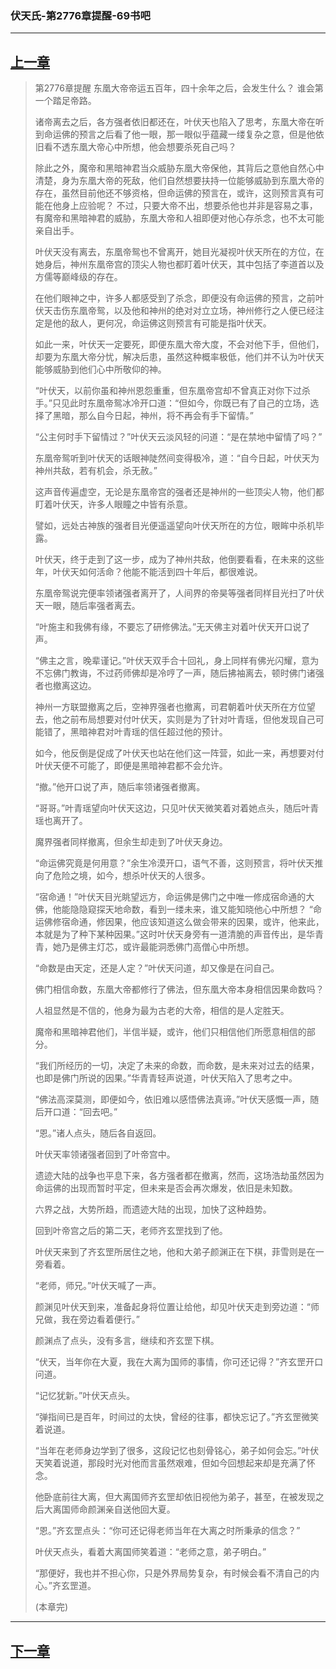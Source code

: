 ### 伏天氏-第2776章提醒-69书吧

--------
[上一章](./778a0ed18f45aa06140e718c59557d4d.md)
--------


>
>
>
>第2776章提醒
>东凰大帝帝运五百年，四十余年之后，会发生什么？
>谁会第一个踏足帝路。
>
>诸帝离去之后，各方强者依旧都还在，叶伏天也陷入了思考，东凰大帝在听到命运佛的预言之后看了他一眼，那一眼似乎蕴藏一缕复杂之意，但是他依旧看不透东凰大帝心中所想，他会想要杀死自己吗？
>
>除此之外，魔帝和黑暗神君当众威胁东凰大帝保他，其背后之意他自然心中清楚，身为东凰大帝的死敌，他们自然想要扶持一位能够威胁到东凰大帝的存在，虽然目前他还不够资格，但命运佛的预言在，或许，这则预言真有可能在他身上应验呢？
>不过，只要大帝不出，想要杀他也并非是容易之事，有魔帝和黑暗神君的威胁，东凰大帝和人祖即便对他心存杀念，也不太可能亲自出手。
>
>叶伏天没有离去，东凰帝鸳也不曾离开，她目光凝视叶伏天所在的方位，在她身后，神州东凰帝宫的顶尖人物也都盯着叶伏天，其中包括了李道首以及方儒等巅峰级的存在。
>
>在他们眼神之中，许多人都感受到了杀念，即便没有命运佛的预言，之前叶伏天击伤东凰帝鸳，以及他和神州的绝对对立立场，神州修行之人便已经注定是他的敌人，更何况，命运佛这则预言有可能是指叶伏天。
>
>如此一来，叶伏天一定要死，即便东凰大帝大度，不会对他下手，但他们，却要为东凰大帝分忧，解决后患，虽然这种概率极低，他们并不认为叶伏天能够威胁到他们心中所敬仰的神。
>
>“叶伏天，以前你虽和神州恩怨重重，但东凰帝宫却不曾真正对你下过杀手。”只见此时东凰帝鸳冰冷开口道：“但如今，你既已有了自己的立场，选择了黑暗，那么自今日起，神州，将不再会有手下留情。”
>
>“公主何时手下留情过？”叶伏天云淡风轻的问道：“是在禁地中留情了吗？”
>
>东凰帝鸳听到叶伏天的话眼神陡然间变得极冷，道：“自今日起，叶伏天为神州共敌，若有机会，杀无赦。”
>
>这声音传遍虚空，无论是东凰帝宫的强者还是神州的一些顶尖人物，他们都盯着叶伏天，许多人眼瞳之中皆有杀意。
>
>譬如，远处古神族的强者目光便遥遥望向叶伏天所在的方位，眼眸中杀机毕露。
>
>叶伏天，终于走到了这一步，成为了神州共敌，他倒要看看，在未来的这些年，叶伏天如何活命？他能不能活到四十年后，都很难说。
>
>东凰帝鸳说完便率领诸强者离开了，人间界的帝昊等强者同样目光扫了叶伏天一眼，随后率强者离去。
>
>“叶施主和我佛有缘，不要忘了研修佛法。”无天佛主对着叶伏天开口说了声。
>
>“佛主之言，晚辈谨记。”叶伏天双手合十回礼，身上同样有佛光闪耀，意为不忘佛门教诲，不过药师佛却是冷哼了一声，随后拂袖离去，顿时佛门诸强者也撤离这边。
>
>神州一方联盟撤离之后，空神界强者也撤离，司君朝着叶伏天所在方位望去，他之前布局想要对付叶伏天，实则是为了针对叶青瑶，但他发现自己可能错了，黑暗神君对叶青瑶的信任超过他的预计。
>
>如今，他反倒是促成了叶伏天也站在他们这一阵营，如此一来，再想要对付叶伏天便不可能了，即便是黑暗神君都不会允许。
>
>“撤。”他开口说了声，随后率领诸强者撤离。
>
>“哥哥。”叶青瑶望向叶伏天这边，只见叶伏天微笑着对着她点头，随后叶青瑶也离开了。
>
>魔界强者同样撤离，但余生却走到了叶伏天身边。
>
>“命运佛究竟是何用意？”余生冷漠开口，语气不善，这则预言，将叶伏天推向了危险之境，如今，想杀叶伏天的人很多。
>
>“宿命通！”叶伏天目光眺望远方，命运佛是佛门之中唯一修成宿命通的大佛，他能隐隐窥探天地命数，看到一缕未来，谁又能知晓他心中所想？
>“命运佛修宿命通，修因果，他应该知道这么做会带来的因果，或许，他来此，本就是为了种下某种因果。”这时叶伏天身旁有一道清脆的声音传出，是华青青，她乃是佛主灯芯，或许最能洞悉佛门高僧心中所想。
>
>“命数是由天定，还是人定？”叶伏天问道，却又像是在问自己。
>
>佛门相信命数，东凰大帝都修行了佛法，但东凰大帝本身相信因果命数吗？
>
>人祖显然是不信的，他身为最为古老的大帝，相信的是人定胜天。
>
>魔帝和黑暗神君他们，半信半疑，或许，他们只相信他们所愿意相信的部分。
>
>“我们所经历的一切，决定了未来的命数，而命数，是未来对过去的结果，也即是佛门所说的因果。”华青青轻声说道，叶伏天陷入了思考之中。
>
>“佛法高深莫测，即便如今，依旧难以感悟佛法真谛。”叶伏天感慨一声，随后开口道：“回去吧。”
>
>“恩。”诸人点头，随后各自返回。
>
>叶伏天率领诸强者回到了叶帝宫中。
>
>遗迹大陆的战争也平息下来，各方强者都在撤离，然而，这场浩劫虽然因为命运佛的出现而暂时平定，但未来是否会再次爆发，依旧是未知数。
>
>六界之战，大势所趋，而遗迹大陆的出现，加快了这种趋势。
>
>回到叶帝宫之后的第二天，老师齐玄罡找到了他。
>
>叶伏天来到了齐玄罡所居住之地，他和大弟子颜渊正在下棋，菲雪则是在一旁看着。
>
>“老师，师兄。”叶伏天喊了一声。
>
>颜渊见叶伏天到来，准备起身将位置让给他，却见叶伏天走到旁边道：“师兄做，我在旁边看着便行。”
>
>颜渊点了点头，没有多言，继续和齐玄罡下棋。
>
>“伏天，当年你在大夏，我在大离为国师的事情，你可还记得？”齐玄罡开口问道。
>
>“记忆犹新。”叶伏天点头。
>
>“弹指间已是百年，时间过的太快，曾经的往事，都快忘记了。”齐玄罡微笑着说道。
>
>“当年在老师身边学到了很多，这段记忆也刻骨铭心，弟子如何会忘。”叶伏天笑着说道，那段时光对他而言虽然艰难，但如今回想起来却是充满了怀念。
>
>他卧底前往大离，但大离国师齐玄罡却依旧视他为弟子，甚至，在被发现之后大离国师命颜渊亲自送他回大夏。
>
>“恩。”齐玄罡点头：“你可还记得老师当年在大离之时所秉承的信念？”
>
>叶伏天点头，看着大离国师笑着道：“老师之意，弟子明白。”
>
>“那便好，我也并不担心你，只是外界局势复杂，有时候会看不清自己的内心。”齐玄罡道。
>
>(本章完)
>
>

--------
[下一章](./423dcd1bcbd4b23845eafda07f621763.md)
--------
